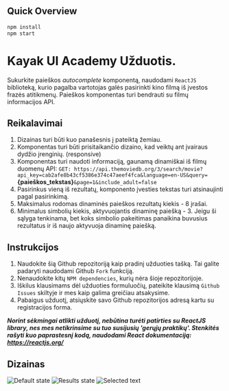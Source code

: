 ## Quick Overview

```sh
npm install
npm start
```


# Kayak UI Academy Užduotis.

Sukurkite paieškos _autocomplete_ komponentą, naudodami `ReactJS` biblioteką, kurio pagalba vartotojas galės pasirinkti kino filmą iš įvestos frazės atitikmenų. Paieškos komponentas turi bendrauti su filmų informacijos API.

## Reikalavimai
1. Dizainas turi būti kuo panašesnis į pateiktą žemiau.
2. Komponentas turi būti prisitaikančio dizaino, kad veiktų ant įvairaus dydžio įrenginių. (responsive)
3. Komponentas turi naudoti informaciją, gaunamą dinamiškai iš filmų duomenų API:
   `GET: https://api.themoviedb.org/3/search/movie?api_key=cab2afe8b43cf5386e374c47aeef4fca&language=en-US&query=`**{paieškos_tekstas}**`&page=1&include_adult=false`
4. Pasirinkus vieną iš rezultatų, komponento įvesties tekstas turi atsinaujinti pagal pasirinkimą.
5. Maksimalus rodomas dinaminės paieškos rezultatų kiekis - 8 įrašai.
6. Minimalus simbolių kiekis, aktyvuojantis dinaminę paiešką - 3. Jeigu ši sąlyga tenkinama, bet koks simbolio pakeitimas panaikina buvusius rezultatus ir iš naujo aktyvuoja dinaminę paiešką.

## Instrukcijos
1. Naudokite šią Github repozitoriją kaip pradinį užduoties tašką. Tai galite padaryti naudodami Github `Fork` funkciją.
2. Nenaudokite kitų `NPM dependencies`, kurių nėra šioje repozitorijoje.
3. Iškilus klausimams dėl užduoties formuluočių, pateikite klausimą `Github Issues` skiltyje ir mes kaip galima greičiau atsakysime.
4. Pabaigus užduotį, atsiųskite savo Github repozitorijos adresą kartu su registracijos forma.

**_Norint sėkmingai atlikti užduotį, nebūtina turėti patirties su ReactJS library, nes mes netikrinsime su tuo susijusių 'gerųjų praktikų'. Stenkitės rašyti kuo paprastesnį kodą, naudodami React dokumentaciją: https://reactjs.org/_**

## Dizainas

![Default state](images/default_state.png?raw=true "Default state")
![Results state](images/results_state.png?raw=true "Results state")
![Selected text](images/selected_state.png?raw=true "Selected state")
